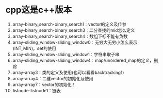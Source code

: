 
# cpp这是c++版本
1. array-binary_search-binary_search1：vector的定义及传参
2. array-binary_search-binary_search3：二分查找的mid怎么定义
3. array-binary_search-binary_search4：数组下标不能有负数
4. array-sliding_window-sliding_window0：无穷大无穷小怎么表示(INT_MIN)，set的使用
5. array-sliding_window-sliding_window1：字符串取子串
6. array-sliding_window-sliding_window4：map/unordered_map的定义，删除
7. array-array3：类的定义及使用(也可以看看backtracking1)
8. array-array4：二维vector的初始化及使用
9. array-array7：vector的初始化！
10. listnode-listnode1：链表